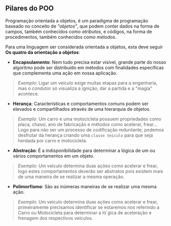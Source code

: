 ## Pilares do POO

Programação orientada a objetos, é um paradigma de programação baseado no conceito de *"objetos"*, que podem conter dados na forma de campos, também conhecidos como *atributos*, e códigos, na forma de procedimentos, também conhecidos como *métodos*.

Para uma linguagem ser considerada orientada a objetos, esta deve seguir **Os quatro da orientação a objetos**:

- **Encapsulamento**: Nem tudo precisa estar visível, grande parte do nosso algoritmo pode ser distribuído em métodos com finalidades específicas que complementa uma ação em nossa aplicação.

> *Exemplo*: Ligar um veículo exige muitas etapas para a engenharia, mas o condutor só visualiza a ignição, dar a partida e a "magia" acontece.

- **Herança**: Características e comportamentos comuns podem ser elevados e compartilhados através de uma hierarquia de objetos.

> *Exemplo*: Um carro e uma motocicleta possuem propriedades como placa, chassi, ano de fabricação e métodos como acelerar, frear... Logo para não ser um processo de codificação reduntante, podemos desfrutar da herança criando uma `classe Veiculo` para que seja herdada por carro e motocicleta.

- **Abstração**: É a indisponibilidade para determinar a lógica de um ou vários comportamentos em um objeto.

> *Exemplo*: Um veículo determina duas ações como acelerar e frear, logo estes comportamentos deverão ser abstratos pois existem mais de uma maneira de se realizar a mesma operação.

- **Polimorfismo**: São as inúmeras maneiras de se realizar uma mesma ação.

> *Exemplo*: Um veículo determina duas ações como acelerar e frear, primeiramente precisamos identificar se estaremos nos referindo a Carro ou Motocicleta para determinar a ló´gica de aceleração e frenagem dos respectivos veículos.